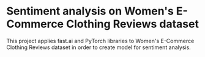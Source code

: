 # Sentiment analysis on Women's E-Commerce Clothing Reviews dataset
This project applies fast.ai and PyTorch libraries to Women's E-Commerce Clothing Reviews dataset in order to create model for sentiment 
analysis.
